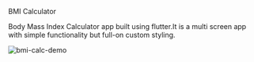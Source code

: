 BMI Calculator

 Body Mass Index Calculator app built using flutter.It is a multi screen app with simple functionality but full-on custom styling.
 
 ![bmi-calc-demo](https://user-images.githubusercontent.com/49330916/122065907-ed89e280-ce0f-11eb-9101-d0e59cf96f25.gif)

